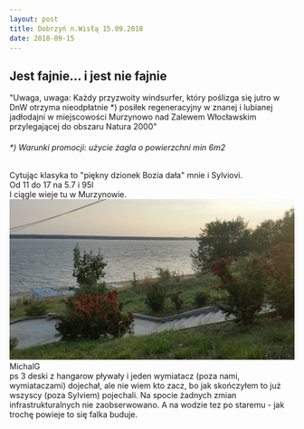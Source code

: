 ```yaml
---
layout: post
title: Dobrzyń n.Wisłą 15.09.2018
date: 2018-09-15
---
```


## Jest fajnie... i jest nie fajnie  

"Uwaga, uwaga: Każdy przyzwoity windsurfer, który poślizga się jutro w DnW otrzyma nieodpłatnie *) 
posiłek regeneracyjny w znanej i lubianej jadłodajni w miejscowości Murzynowo nad Zalewem Włocławskim 
przylegającej do obszaru Natura 2000"  
###### *) Warunki promocji: użycie żagla o powierzchni min 6m2  

  
Cytując klasyka to "piękny dzionek Bozia dała" mnie i Sylviovi.  
Od 11 do 17 na 5.7 i 95l  
I ciągle  wieje tu w Murzynowie.  
![I ciągle  wieje tu w Murzynowie](https://raw.githubusercontent.com/naspocie/blog/master/images/2018-09-15-Dobrzyn/DnWzGorki.jpg "I ciągle  wieje tu w Murzynowie")  
MichalG  
ps 3 deski z hangarow pływały i jeden wymiatacz (poza nami, wymiataczami) dojechał,
ale nie wiem kto zacz, bo jak skończyłem to już wszyscy (poza Sylviem) pojechali.
Na spocie żadnych zmian infrastrukturalnych nie zaobserwowano.
A na wodzie tez po staremu - jak trochę powieje to się falka buduje.
